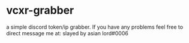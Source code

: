 # vcxr-grabber
a simple discord token/ip grabber. If you have any problems feel free to direct message me at: slayed by asian lord#0006
